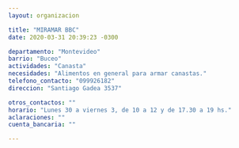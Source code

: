 ```yaml
---
layout: organizacion

title: "MIRAMAR BBC"
date: 2020-03-31 20:39:23 -0300

departamento: "Montevideo"
barrio: "Buceo"
actividades: "Canasta"
necesidades: "Alimentos en general para armar canastas."
telefono_contacto: "099926182"
direccion: "Santiago Gadea 3537"

otros_contactos: ""
horario: "Lunes 30 a viernes 3, de 10 a 12 y de 17.30 a 19 hs."
aclaraciones: ""
cuenta_bancaria: ""

---
```


